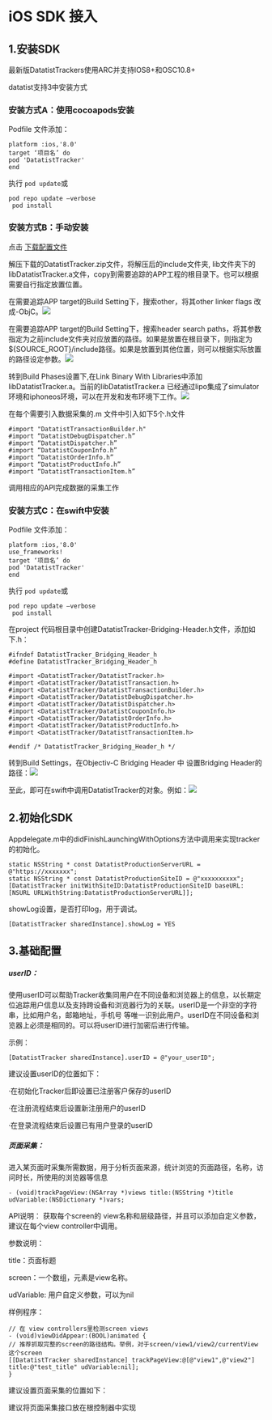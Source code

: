 # iOS SDK 接入

## 1.安装SDK

最新版DatatistTrackers使用ARC并支持IOS8+和OSC10.8+

datatist支持3中安装方式

### 安装方式A：使用cocoapods安装

Podfile 文件添加：

```
platform :ios,'8.0'
target ‘项目名’ do
pod 'DatatistTracker'
end
```

执行 `pod update`或

```
pod repo update –verbose
 pod install
```

### 安装方式B：手动安装

点击  [下载配置文件](#)

解压下载的DatatistTracker.zip文件，将解压后的include文件夹, lib文件夹下的libDatatistTracker.a文件，copy到需要追踪的APP工程的根目录下。也可以根据需要自行指定放置位置。

在需要追踪APP target的Build Setting下，搜索other，将其other linker flags 改成-ObjC。![](/assets/iOS_1.png)

在需要追踪APP target的Build Setting下，搜索header search paths，将其参数指定为之前include文件夹对应放置的路径。如果是放置在根目录下，则指定为${SOURCE\_ROOT}/include路径。如果是放置到其他位置，则可以根据实际放置的路径设定参数。![](/assets/iOS_2.png)

转到Build Phases设置下,在Link Binary With Libraries中添加libDatatistTracker.a。当前的libDatatistTracker.a 已经通过lipo集成了simulator环境和iphoneos环境，可以在开发和发布环境下工作。![](/assets/iOS_3.png)

在每个需要引入数据采集的.m 文件中引入如下5个.h文件

```
#import "DatatistTransactionBuilder.h"
#import “DatatistDebugDispatcher.h”
#import “DatatistDispatcher.h”
#import “DatatistCouponInfo.h”
#import “DatatistOrderInfo.h”
#import “DatatistProductInfo.h”
#import “DatatistTransactionItem.h”
```

调用相应的API完成数据的采集工作

### 安装方式C：在swift中安装

Podfile 文件添加：

```
platform :ios,'8.0'
use_frameworks!
target ‘项目名’ do
pod 'DatatistTracker'
end
```

执行 `pod update`或

```
pod repo update –verbose
 pod install
```

在project 代码根目录中创建DatatistTracker-Bridging-Header.h文件，添加如下.h：

```
#ifndef DatatistTracker_Bridging_Header_h
#define DatatistTracker_Bridging_Header_h

#import <DatatistTracker/DatatistTracker.h>
#import <DatatistTracker/DatatistTransaction.h>
#import <DatatistTracker/DatatistTransactionBuilder.h>
#import <DatatistTracker/DatatistDebugDispatcher.h>
#import <DatatistTracker/DatatistDispatcher.h>
#import <DatatistTracker/DatatistCouponInfo.h>
#import <DatatistTracker/DatatistOrderInfo.h>
#import <DatatistTracker/DatatistProductInfo.h>
#import <DatatistTracker/DatatistTransactionItem.h>

#endif /* DatatistTracker_Bridging_Header_h */
```

转到Build Settings，在Objectiv-C Bridging Header 中 设置Bridging Header的路径：![](/assets/iOS_4.png)

至此，即可在swift中调用DatatistTracker的对象。例如：![](/assets/iOS_5.png)

## 2.初始化SDK

Appdelegate.m中的didFinishLaunchingWithOptions方法中调用来实现tracker的初始化。

```
static NSString * const DatatistProductionServerURL = @"https://xxxxxxx";
static NSString * const DatatistProductionSiteID = @"xxxxxxxxxx";
[DatatistTracker initWithSiteID:DatatistProductionSiteID baseURL:[NSURL URLWithString:DatatistProductionServerURL]]; 
```

showLog设置，是否打印log，用于调试。

```
[DatatistTracker sharedInstance].showLog = YES
```

## 3.基础配置

##### userID：

使用userID可以帮助Tracker收集同用户在不同设备和浏览器上的信息，以长期定位追踪用户信息以及支持跨设备和浏览器行为的关联。userID是一个非空的字符串，比如用户名，邮箱地址，手机号 等唯一识别此用户。userID在不同设备和浏览器上必须是相同的。可以将userID进行加密后进行传输。

示例：

```
[DatatistTracker sharedInstance].userID = @"your_userID";
```

建议设置userID的位置如下：

·在初始化Tracker后即设置已注册客户保存的userID

·在注册流程结束后设置新注册用户的userID

·在登录流程结束后设置已有用户登录的userID



##### 页面采集：

进入某页面时采集所需数据，用于分析页面来源，统计浏览的页面路径，名称，访问时长，所使用的浏览器等信息

```
- (void)trackPageView:(NSArray *)views title:(NSString *)title udVariable:(NSDictionary *)vars;
```

API说明： 获取每个screen的 view名称和层级路径，并且可以添加自定义参数，建议在每个view controller中调用。

参数说明：

title：页面标题

screen：一个数组，元素是view名称。

udVariable: 用户自定义参数，可以为nil

样例程序：

```
// 在 view controllers里检测screen views
- (void)viewDidAppear:(BOOL)animated {
// 推荐抓取完整的screen的路径结构。举例，对于screen/view1/view2/currentView这个screen
[[DatatistTracker sharedInstance] trackPageView:@[@"view1",@"view2"] title:@"test_title" udVariable:nil];
}
```

建议设置页面采集的位置如下：

建议将页面采集接口放在根控制器中实现

